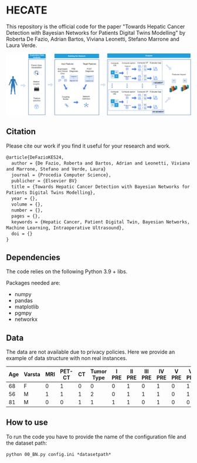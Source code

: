 
# HECATE

This repository is the official code for the paper "Towards Hepatic Cancer Detection with Bayesian Networks for Patients Digital Twins Modelling" by Roberta De Fazio, Adrian Bartos, Viviana Leonetti, Stefano Marrone and Laura Verde.

![Workflow](https://github.com/robidfz/HECATE/blob/main/Figures/LDTH-workflow.png)

## Citation
Please cite our work if you find it useful for your research and work.

```
@article{DeFazioKES24,
  author = {De Fazio, Roberta and Bartos, Adrian and Leonetti, Viviana and Marrone, Stefano and Verde, Laura} 
  journal = {Procedia Computer Science},
  publicher = {Elsevier BV} 
  title = {Towards Hepatic Cancer Detection with Bayesian Networks for Patients Digital Twins Modelling}, 
  year = {},
  volume = {},
  number = {},
  pages = {},
  keywords = {Hepatic Cancer, Patient Digital Twin, Bayesian Networks, Machine Learning, Intraoperative Ultrasound},
  doi = {}
}
```

## Dependencies

The code relies on the following Python 3.9 + libs.

Packages needed are:
* numpy
* pandas
* matplotlib
* pgmpy
* networkx


## Data
The data are not available due to privacy policies.
Here we provide an example of data structure with non real instances.

| Age | Varsta | MRI | PET-CT | CT | Tumor Type | I PRE   | II PRE | III PRE| IV PRE | V PRE | VI PRE  | VII PRE | VIII PRE | I POST | II POST | III POST | IV POST | V POST  | VI POST | VII POST | VIII POST |
|-----|--------|-----|--------|----|------------|---------|--------|--------|--------|-------|---------|---------|----------|--------|---------|----------|---------|---------|---------|----------|-----------|
| 68  | F      | 0   | 1      | 0  | 0          | 0       | 1      | 0      | 1      | 0     | 1       | 0       | 1        | 0      | 1       | 1        | 0       | 0       | 1       | 1        | 1         | 
| 56  | M      | 1   | 1      | 1  | 2          | 0       | 1      | 1      | 1      | 0     | 1       | 0       | 1        | 1      | 1       | 1        | 0       | 0       | 1       | 1        | 1         |
| 81  | M      | 0   | 0      | 1  | 1          | 1       | 1      | 0      | 1      | 0     | 0       | 0       | 1        | 1      | 1       | 0        | 1       | 0       | 1       | 1        | 1         | 


## How to use

To run the code you have to provide the name of the configuration file and the dataset path:

```
python 00_BN.py config.ini *datasetpath*
```


